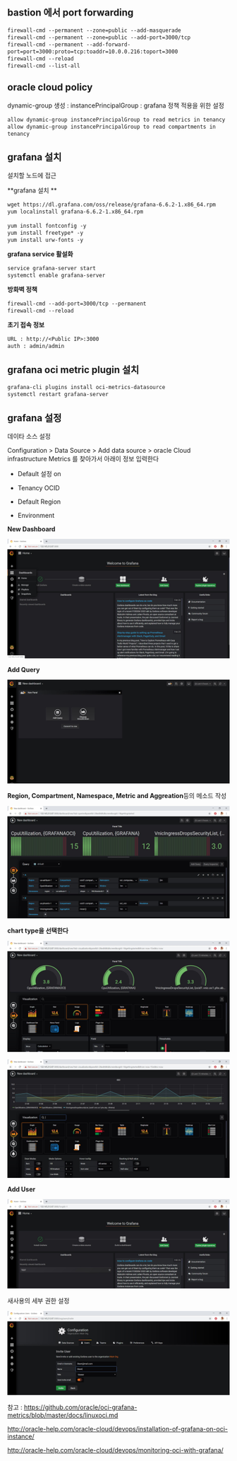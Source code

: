 







## bastion 에서 port forwarding 

```
firewall-cmd --permanent --zone=public --add-masquerade  
firewall-cmd --permanent --zone=public --add-port=3000/tcp 
firewall-cmd --permanent --add-forward-port=port=3000:proto=tcp:toaddr=10.0.0.216:toport=3000 
firewall-cmd --reload  
firewall-cmd --list-all
```



## oracle cloud policy 

dynamic-group 생성  : instancePrincipalGroup : grafana 정책 적용을 위한 설정 

```
allow dynamic-group instancePrincipalGroup to read metrics in tenancy
allow dynamic-group instancePrincipalGroup to read compartments in tenancy
```



## grafana 설치 

설치할 노드에 접근 

**grafana 설치 **

```
wget https://dl.grafana.com/oss/release/grafana-6.6.2-1.x86_64.rpm
yum localinstall grafana-6.6.2-1.x86_64.rpm

yum install fontconfig -y
yum install freetype* -y
yum install urw-fonts -y
```

**grafana service 활설화**

```
service grafana-server start
systemctl enable grafana-server
```

**방화벽 정책**

```
firewall-cmd --add-port=3000/tcp --permanent
firewall-cmd --reload
```

**초기 접속 정보**

```
URL : http://<Public IP>:3000
auth : admin/admin
```

## grafana  oci metric plugin 설치 

```
grafana-cli plugins install oci-metrics-datasource
systemctl restart grafana-server
```



## grafana 설정

데이타 소스 설정 

Configuration > Data Source > Add data source > oracle Cloud infrastructure Metrics 를 찾아가서 아래이 정보 입력한다

- Default  설정 on

- Tenancy OCID

- Default Region

- Environment



**New Dashboard**

![](./image/g7.jpg)



**Add Query**

![](./image/g8.jpg)



**Region, Compartment, Namespace, Metric and Aggreation**등의 메소드 작성 

![](./image/g9.jpg)



**chart type을 선택한다**

![](./image/g10.jpg)



![](./image/g11.jpg)



**Add User**

![](./image/g12.jpg)



새사용의 세부 권한 설정 

![](./image/g13.jpg)



참고 : 
https://github.com/oracle/oci-grafana-metrics/blob/master/docs/linuxoci.md

http://oracle-help.com/oracle-cloud/devops/installation-of-grafana-on-oci-instance/
       
http://oracle-help.com/oracle-cloud/devops/monitoring-oci-with-grafana/
